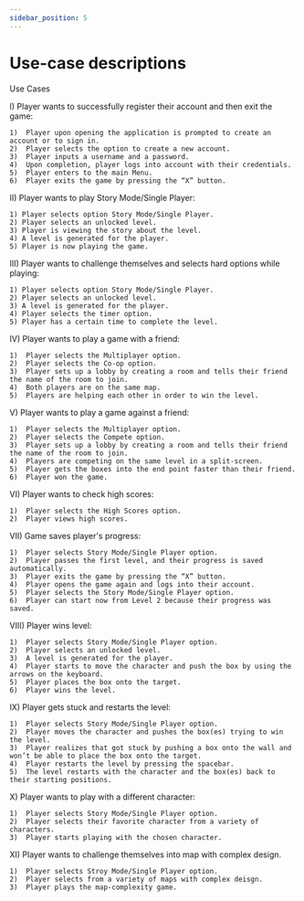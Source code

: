 ```yaml
---
sidebar_position: 5
---
```


# Use-case descriptions
Use Cases

I) Player wants to successfully register their account and then exit the game:

    1)	Player upon opening the application is prompted to create an account or to sign in.
    2)	Player selects the option to create a new account.
    3)	Player inputs a username and a password.
    4)  Upon completion, player logs into account with their credentials.
    5)	Player enters to the main Menu.
    6)	Player exits the game by pressing the “X” button.

II) Player wants to play Story Mode/Single Player:

    1) Player selects option Story Mode/Single Player.
    2) Player selects an unlocked level.
    3) Player is viewing the story about the level.
    4) A level is generated for the player.
    5) Player is now playing the game.

III) Player wants to challenge themselves and selects hard options while playing:

    1) Player selects option Story Mode/Single Player.
    2) Player selects an unlocked level.
    3) A level is generated for the player.
    4) Player selects the timer option.  
    5) Player has a certain time to complete the level.

IV) Player wants to play a game with a friend:

    1)  Player selects the Multiplayer option. 
    2)  Player selects the Co-op option. 
    3)  Player sets up a lobby by creating a room and tells their friend the name of the room to join.
    4)  Both players are on the same map.
    5)  Players are helping each other in order to win the level.

V) Player wants to play a game against a friend:

    1)  Player selects the Multiplayer option. 
    2)  Player selects the Compete option. 
    3)  Player sets up a lobby by creating a room and tells their friend the name of the room to join.
    4)  Players are competing on the same level in a split-screen.
    5)	Player gets the boxes into the end point faster than their friend.
    6)  Player won the game.

VI) Player wants to check high scores:

    1)	Player selects the High Scores option.
    2)	Player views high scores.

VII) Game saves player's progress:

    1)	Player selects Story Mode/Single Player option.
    2)	Player passes the first level, and their progress is saved automatically.
    3)	Player exits the game by pressing the “X” button.
    4)	Player opens the game again and logs into their account.
    5)	Player selects the Story Mode/Single Player option.
    6)	Player can start now from Level 2 because their progress was saved.

VIII) Player wins level:

    1)	Player selects Story Mode/Single Player option.
    2)	Player selects an unlocked level.
    3)  A level is generated for the player.
    4)  Player starts to move the character and push the box by using the arrows on the keyboard.
    5)	Player places the box onto the target.
    6)	Player wins the level.

IX) Player gets stuck and restarts the level:

    1)	Player selects Story Mode/Single Player option.
    2)	Player moves the character and pushes the box(es) trying to win the level.
    3)	Player realizes that got stuck by pushing a box onto the wall and won’t be able to place the box onto the target.
    4)	Player restarts the level by pressing the spacebar.
    5)	The level restarts with the character and the box(es) back to their starting positions.

X) Player wants to play with a different character:

    1)  Player selects Story Mode/Single Player option.
    2)  Player selects their favorite character from a variety of characters.
    3)  Player starts playing with the chosen character.

XI) Player wants to challenge themselves into map with complex design.

    1)  Player selects Stroy Mode/Single Player option.
    2)  Player selects from a variety of maps with complex deisgn.
    3)  Player plays the map-complexity game.
    

